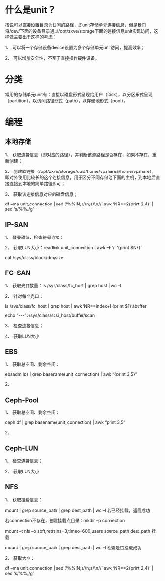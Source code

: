 # 什么是unit？

​	按说可以直接设置目录为访问的路径，即unit存储单元连接信息，但是我们将/dev/下面的设备目录通过/opt/zxve/storage下面的连接信息unit实现访问，这样做主要出于这样的考虑：

1、 可以将一个存储设备device设置为多个存储单元unit访问，提高效率；

2、 可以增加安全性，不至于直接操作硬件设备。

# 分类

​	常用的存储单元unit有：直接以磁盘形式呈现给用户（Disk），以分区形式呈现（partition），以访问路径形式（path），以存储池形式（pool）。

# 编程

## **本地存储**

1、 获取连接信息（即对应的路径），并判断该源路径是否存在，如果不存在，重新创建；

2、 创建软链接（/opt/zxve/storage/uuid/home/vpshareà/home/vpshare），即对外使用比较长的这个连接信息，用于区分不同存储池下面的主机，到本地后直接连接到本地的简单路径即可；

3、 获取该连接信息对应的磁盘信息；

df –ma unit_connection | sed ‘/%%!N;s/\\n;s/\\n//’ awk ‘NR==2{print $2,$4}’ | sed ‘s/%%//g’

 

## **IP-SAN**

1、 登录磁阵，检查符号连接；

2、 获取LUN大小：readlink unit_connection | awk –F ‘/’ ‘{print $NF}’

 cat /sys/class/block/dm/size

## **FC-SAN**

1、 获取光口数量：ls /sys/class/fc_host | grep host | wc –l

2、 针对每个光口：

ls /sys/class/fc_host | grep host | awk ‘NR==index+1 {print $1}’àbuffer

echo “---”>/sys/class/scsi_host/buffer/scan

3、 检查连接信息；

4、 获取LUN大小

## **EBS**

1、 获取总空间、剩余空间：

ebsadm lps | grep basename(unit_connection) | awk “{print $3,$5}”

2、 

## **Ceph-Pool**

1、 获取总空间、剩余空间：

ceph df | grep basename(unit_connection) | awk “print $3,$5”

2、 

## **Ceph-LUN**

1、 检查连接信息；

2、 获取LUN大小

## **NFS**

1、 获取挂载信息：

mount | grep source_path | grep dest_path | wc –l 若已经挂载，返回成功

若connection不存在，创建挂载点目录：mkdir –p connection

mount –t nfs –o soft,retrains=3,timeo=600,users source_path dest_path 挂载

mount | grep source_path | grep dest_path | wc –l 检查是否挂载成功

2、 获取大小：

df –ma unit_connection | sed ‘/%%!N;s/\\n;s/\\n//’ awk ‘NR==2{print $2,$4}’ | sed ‘s/%%//g’

 

 
